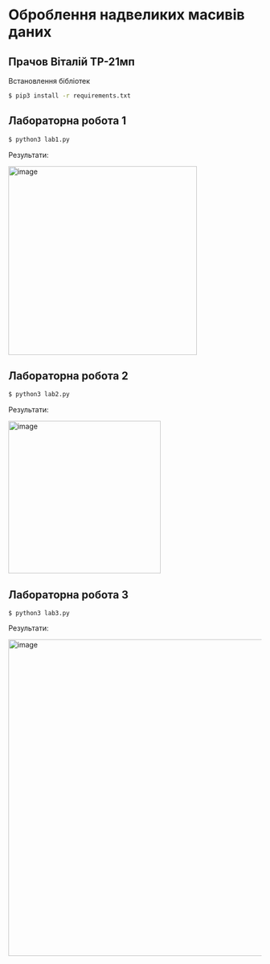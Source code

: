
# Оброблення надвеликих масивів даних
## Прачов Віталій ТР-21мп

Встановлення бібліотек

```bash
$ pip3 install -r requirements.txt
```

## Лабораторна робота 1

```bash
$ python3 lab1.py
```

Результати:

<img width="375" alt="image" src="https://user-images.githubusercontent.com/42850697/209469157-ddc44bb1-e967-4419-98de-60deda0f88b3.png">

## Лабораторна робота 2
```bash
$ python3 lab2.py
```

Результати:

<img width="303" alt="image" src="https://user-images.githubusercontent.com/42850697/209469385-453557b1-bffc-4941-b522-55c692367abe.png">

## Лабораторна робота 3
```
$ python3 lab3.py
```

Результати:

<img width="629" alt="image" src="https://user-images.githubusercontent.com/42850697/209470724-58f7577a-d0de-436c-a358-c4b5ee530f14.png">

